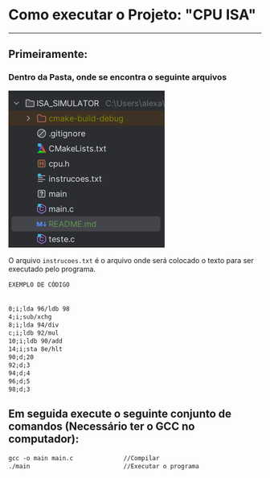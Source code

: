 # Como executar o Projeto: "CPU ISA"
*** 

## Primeiramente:
### Dentro da Pasta, onde se encontra o seguinte arquivos
![arquivos.png](arquivos.png)

O arquivo `instrucoes.txt` é o arquivo onde será colocado o texto para ser executado pelo programa.

```
EXEMPLO DE CÓDIGO


0;i;lda 96/ldb 98
4;i;sub/xchg
8;i;lda 94/div
c;i;ldb 92/mul
10;i;ldb 90/add
14;i;sta 8e/hlt
90;d;20
92;d;3
94;d;4
96;d;5
98;d;3
```

## Em seguida execute o seguinte conjunto de comandos (Necessário ter o GCC no computador):

```
gcc -o main main.c              //Compilar 
./main                          //Executar o programa
 
```